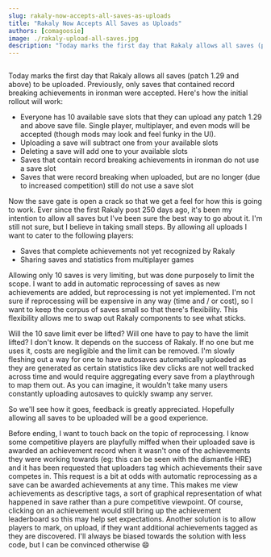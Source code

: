 ```yaml
---
slug: rakaly-now-accepts-all-saves-as-uploads
title: "Rakaly Now Accepts All Saves as Uploads"
authors: [comagoosie]
image: ./rakaly-upload-all-saves.jpg
description: "Today marks the first day that Rakaly allows all saves (patch 1.29 and above) to be uploaded. Previously, only saves that contained record breaking achievements in ironman were accepted. Everyone will get 10 save slots and record breaking ironman saves won't consume a slot. It's a start and things will change but it's been a goal from the start to allow all saves."
---
```


<div style={{textAlign: "center"}}>
  <img alt="" width={512} height={205} src={require("./rakaly-upload-all-saves.jpg").default} />
</div>

Today marks the first day that Rakaly allows all saves (patch 1.29 and above) to be uploaded. Previously, only saves that contained record breaking achievements in ironman were accepted. Here's how the initial rollout will work:

<!--truncate-->

- Everyone has 10 available save slots that they can upload any patch 1.29 and above save file. Single player, multiplayer, and even mods will be accepted (though mods may look and feel funky in the UI).
- Uploading a save will subtract one from your available slots
- Deleting a save will add one to your available slots
- Saves that contain record breaking achievements in ironman do not use a save slot
- Saves that were record breaking when uploaded, but are no longer (due to increased competition) still do not use a save slot

Now the save gate is open a crack so that we get a feel for how this is going to work. Ever since the first Rakaly post 250 days ago, it's been my intention to allow all saves but I've been sure the best way to go about it. I'm still not sure, but I believe in taking small steps. By allowing all uploads I want to cater to the following players:

- Saves that complete achievements not yet recognized by Rakaly
- Sharing saves and statistics from multiplayer games

Allowing only 10 saves is very limiting, but was done purposely to limit the scope. I want to add in automatic reprocessing of saves as new achievements are added, but reprocessing is not yet implemented. I'm not sure if reprocessing will be expensive in any way (time and / or cost), so I want to keep the corpus of saves small so that there's flexibility. This flexibility allows me to swap out Rakaly components to see what sticks.

Will the 10 save limit ever be lifted? Will one have to pay to have the limit lifted? I don't know. It depends on the success of Rakaly. If no one but me uses it, costs are negligible and the limit can be removed. I'm slowly fleshing out a way for one to have autosaves automatically uploaded as they are generated as certain statistics like dev clicks are not well tracked across time and would require aggregating every save from a playthrough to map them out. As you can imagine, it wouldn't take many users constantly uploading autosaves to quickly swamp any server. 

So we'll see how it goes, feedback is greatly appreciated. Hopefully allowing all saves to be uploaded will be a good experience. 

Before ending, I want to touch back on the topic of reprocessing. I know some competitive players are playfully miffed when their uploaded save is awarded an achievement record when it wasn't one of the achievements they were working towards (eg: this can be seen with the dismantle HRE) and it has been requested that uploaders tag which achievements their save competes in. This request is a bit at odds with automatic reprocessing as a save can be awarded achievements at any time. This makes me view achievements as descriptive tags, a sort of graphical representation of what happened in save rather than a pure competitive viewpoint. Of course, clicking on an achievement would still bring up the achievement leaderboard so this may help set expectations. Another solution is to allow players to mark, on upload, if they want additional achievements tagged as they are discovered. I'll always be biased towards the solution with less code, but I can be convinced otherwise 😄